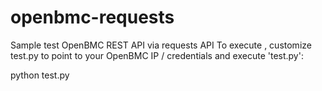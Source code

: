 # openbmc-requests

Sample test OpenBMC REST API via requests API
To execute , customize test.py to point to your OpenBMC IP / credentials and execute 'test.py':

python test.py
